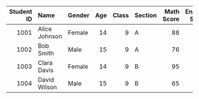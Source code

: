 |   Student ID | Name          | Gender   |   Age |   Class | Section   |   Math Score |   English Score |   Science Score |   Attendance (%) | Final Grade   |
|-------------:|:--------------|:---------|------:|--------:|:----------|-------------:|----------------:|----------------:|-----------------:|:--------------|
|         1001 | Alice Johnson | Female   |    14 |       9 | A         |           88 |              92 |              85 |               95 | A             |
|         1002 | Bob Smith     | Male     |    15 |       9 | A         |           76 |              80 |              79 |               90 | B             |
|         1003 | Clara Davis   | Female   |    14 |       9 | B         |           95 |              98 |              96 |               97 | A+            |
|         1004 | David Wilson  | Male     |    15 |       9 | B         |           65 |              70 |              68 |               80 | C             |